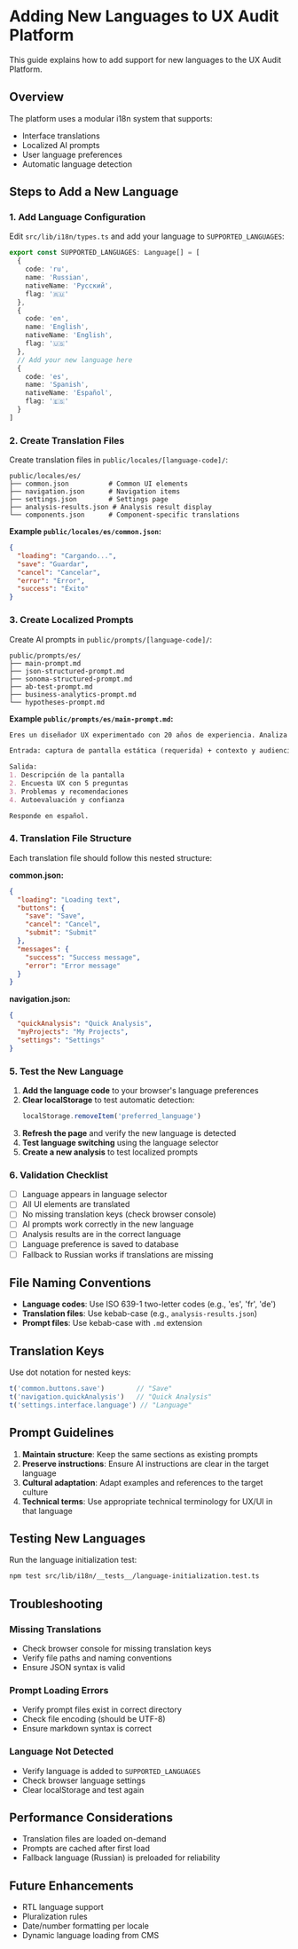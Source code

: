 # Adding New Languages to UX Audit Platform

This guide explains how to add support for new languages to the UX Audit Platform.

## Overview

The platform uses a modular i18n system that supports:
- Interface translations
- Localized AI prompts
- User language preferences
- Automatic language detection

## Steps to Add a New Language

### 1. Add Language Configuration

Edit `src/lib/i18n/types.ts` and add your language to `SUPPORTED_LANGUAGES`:

```typescript
export const SUPPORTED_LANGUAGES: Language[] = [
  {
    code: 'ru',
    name: 'Russian',
    nativeName: 'Русский',
    flag: '🇷🇺'
  },
  {
    code: 'en',
    name: 'English',
    nativeName: 'English',
    flag: '🇺🇸'
  },
  // Add your new language here
  {
    code: 'es',
    name: 'Spanish',
    nativeName: 'Español',
    flag: '🇪🇸'
  }
]
```

### 2. Create Translation Files

Create translation files in `public/locales/[language-code]/`:

```
public/locales/es/
├── common.json          # Common UI elements
├── navigation.json      # Navigation items
├── settings.json        # Settings page
├── analysis-results.json # Analysis result display
└── components.json      # Component-specific translations
```

**Example `public/locales/es/common.json`:**
```json
{
  "loading": "Cargando...",
  "save": "Guardar",
  "cancel": "Cancelar",
  "error": "Error",
  "success": "Éxito"
}
```

### 3. Create Localized Prompts

Create AI prompts in `public/prompts/[language-code]/`:

```
public/prompts/es/
├── main-prompt.md
├── json-structured-prompt.md
├── sonoma-structured-prompt.md
├── ab-test-prompt.md
├── business-analytics-prompt.md
└── hypotheses-prompt.md
```

**Example `public/prompts/es/main-prompt.md`:**
```markdown
Eres un diseñador UX experimentado con 20 años de experiencia. Analiza la interfaz basándote en metodologías UX probadas: heurísticas de Nielsen, WCAG 2.2, Ley de Fitts, Hick-Hyman, ISO 9241, etc.

Entrada: captura de pantalla estática (requerida) + contexto y audiencia objetivo si está disponible.

Salida:
1. Descripción de la pantalla
2. Encuesta UX con 5 preguntas
3. Problemas y recomendaciones
4. Autoevaluación y confianza

Responde en español.
```

### 4. Translation File Structure

Each translation file should follow this nested structure:

**common.json:**
```json
{
  "loading": "Loading text",
  "buttons": {
    "save": "Save",
    "cancel": "Cancel",
    "submit": "Submit"
  },
  "messages": {
    "success": "Success message",
    "error": "Error message"
  }
}
```

**navigation.json:**
```json
{
  "quickAnalysis": "Quick Analysis",
  "myProjects": "My Projects", 
  "settings": "Settings"
}
```

### 5. Test the New Language

1. **Add the language code** to your browser's language preferences
2. **Clear localStorage** to test automatic detection:
   ```javascript
   localStorage.removeItem('preferred_language')
   ```
3. **Refresh the page** and verify the new language is detected
4. **Test language switching** using the language selector
5. **Create a new analysis** to test localized prompts

### 6. Validation Checklist

- [ ] Language appears in language selector
- [ ] All UI elements are translated
- [ ] No missing translation keys (check browser console)
- [ ] AI prompts work correctly in the new language
- [ ] Analysis results are in the correct language
- [ ] Language preference is saved to database
- [ ] Fallback to Russian works if translations are missing

## File Naming Conventions

- **Language codes**: Use ISO 639-1 two-letter codes (e.g., 'es', 'fr', 'de')
- **Translation files**: Use kebab-case (e.g., `analysis-results.json`)
- **Prompt files**: Use kebab-case with `.md` extension

## Translation Keys

Use dot notation for nested keys:
```typescript
t('common.buttons.save')        // "Save"
t('navigation.quickAnalysis')   // "Quick Analysis"
t('settings.interface.language') // "Language"
```

## Prompt Guidelines

1. **Maintain structure**: Keep the same sections as existing prompts
2. **Preserve instructions**: Ensure AI instructions are clear in the target language
3. **Cultural adaptation**: Adapt examples and references to the target culture
4. **Technical terms**: Use appropriate technical terminology for UX/UI in that language

## Testing New Languages

Run the language initialization test:
```bash
npm test src/lib/i18n/__tests__/language-initialization.test.ts
```

## Troubleshooting

### Missing Translations
- Check browser console for missing translation keys
- Verify file paths and naming conventions
- Ensure JSON syntax is valid

### Prompt Loading Errors
- Verify prompt files exist in correct directory
- Check file encoding (should be UTF-8)
- Ensure markdown syntax is correct

### Language Not Detected
- Verify language is added to `SUPPORTED_LANGUAGES`
- Check browser language settings
- Clear localStorage and test again

## Performance Considerations

- Translation files are loaded on-demand
- Prompts are cached after first load
- Fallback language (Russian) is preloaded for reliability

## Future Enhancements

- RTL language support
- Pluralization rules
- Date/number formatting per locale
- Dynamic language loading from CMS